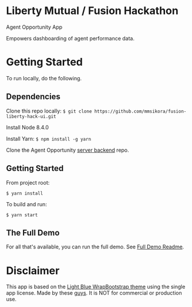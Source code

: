 # Liberty Mutual / Fusion Hackathon

Agent Opportunity App

Empowers dashboarding of agent performance data.

# Getting Started 

To run locally, do the following.

## Dependencies

Clone this repo locally: `$ git clone https://github.com/mmsikora/fusion-liberty-hack-ui.git`

Install Node 8.4.0

Install Yarn: `$ npm install -g yarn`

Clone the Agent Opportunity [server backend](https://github.com/mmsikora/fusion-liberty-hack-spring-boot) repo.

## Getting Started

From project root:

`$ yarn install`

To build and run:

`$ yarn start`


## The Full Demo

For all that's available, you can run the full demo.
See [Full Demo Readme](./full-demo/README.md).

# Disclaimer

This app is based on the [Light Blue WrapBootstrap theme](https://wrapbootstrap.com/theme/flatlogic-light-blue-html-angular-react-WB0T41TX4)
using the single app license. Made by these [guys](https://flatlogic.com).
 It is NOT for commercial or production use.



